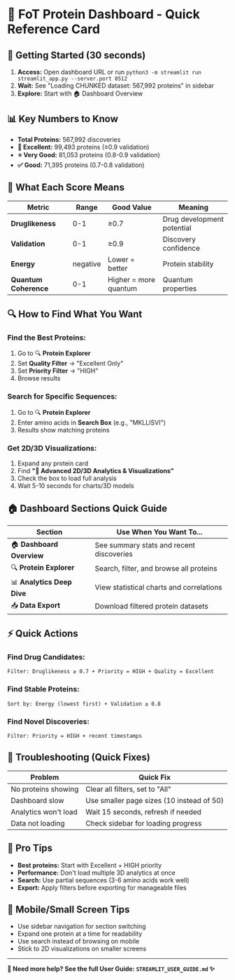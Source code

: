 # 🧬 FoT Protein Dashboard - Quick Reference Card

## 🚀 Getting Started (30 seconds)
1. **Access:** Open dashboard URL or run `python3 -m streamlit run streamlit_app.py --server.port 8512`
2. **Wait:** See "Loading CHUNKED dataset: 567,992 proteins" in sidebar
3. **Explore:** Start with 🏠 Dashboard Overview

## 📊 Key Numbers to Know
- **Total Proteins:** 567,992 discoveries
- **🌟 Excellent:** 99,493 proteins (≥0.9 validation)
- **⭐ Very Good:** 81,053 proteins (0.8-0.9 validation)  
- **✅ Good:** 71,395 proteins (0.7-0.8 validation)

## 🎯 What Each Score Means
| Metric | Range | Good Value | Meaning |
|--------|-------|------------|---------|
| **Druglikeness** | 0-1 | ≥0.7 | Drug development potential |
| **Validation** | 0-1 | ≥0.9 | Discovery confidence |
| **Energy** | negative | Lower = better | Protein stability |
| **Quantum Coherence** | 0-1 | Higher = more quantum | Quantum properties |

## 🔍 How to Find What You Want

### **Find the Best Proteins:**
1. Go to 🔍 **Protein Explorer**
2. Set **Quality Filter** → "Excellent Only"
3. Set **Priority Filter** → "HIGH"
4. Browse results

### **Search for Specific Sequences:**
1. Go to 🔍 **Protein Explorer**  
2. Enter amino acids in **Search Box** (e.g., "MKLLISVI")
3. Results show matching proteins

### **Get 2D/3D Visualizations:**
1. Expand any protein card
2. Find **"🔬 Advanced 2D/3D Analytics & Visualizations"**
3. Check the box to load full analysis
4. Wait 5-10 seconds for charts/3D models

## 🏠 Dashboard Sections Quick Guide

| Section | Use When You Want To... |
|---------|------------------------|
| 🏠 **Dashboard Overview** | See summary stats and recent discoveries |
| 🔍 **Protein Explorer** | Search, filter, and browse all proteins |
| 📊 **Analytics Deep Dive** | View statistical charts and correlations |
| 📥 **Data Export** | Download filtered protein datasets |

## ⚡ Quick Actions

### **Find Drug Candidates:**
```
Filter: Druglikeness ≥ 0.7 + Priority = HIGH + Quality = Excellent
```

### **Find Stable Proteins:**
```
Sort by: Energy (lowest first) + Validation ≥ 0.8
```

### **Find Novel Discoveries:**
```
Filter: Priority = HIGH + recent timestamps
```

## 🚨 Troubleshooting (Quick Fixes)

| Problem | Quick Fix |
|---------|-----------|
| No proteins showing | Clear all filters, set to "All" |
| Dashboard slow | Use smaller page sizes (10 instead of 50) |
| Analytics won't load | Wait 15 seconds, refresh if needed |
| Data not loading | Check sidebar for loading progress |

## 🎯 Pro Tips
- **Best proteins:** Start with Excellent + HIGH priority
- **Performance:** Don't load multiple 3D analytics at once
- **Search:** Use partial sequences (3-6 amino acids work well)
- **Export:** Apply filters before exporting for manageable files

## 📱 Mobile/Small Screen Tips
- Use sidebar navigation for section switching
- Expand one protein at a time for readability
- Use search instead of browsing on mobile
- Stick to 2D visualizations on smaller screens

---
**🧬 Need more help? See the full User Guide: `STREAMLIT_USER_GUIDE.md` ✨**
